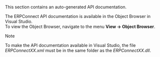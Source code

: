 This section contains an auto-generated API documentation.

The ERPConnect API documentation is available in the Object Browser in Visual Studio.\
To view the Object Browser, navigate to the menu **View -> Object Browser**.

Note

To make the API documentation available in Visual Studio, the file *ERPConnectXX.xml* must be in the same folder as the *ERPConnectXX.dll*.
